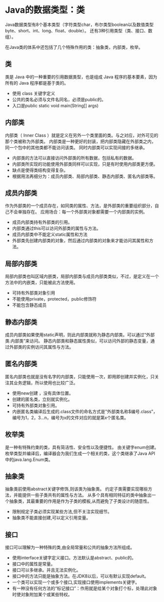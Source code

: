 # Java的数据类型：类
Java数据类型有8个基本类型（字符类型char，布尔类型boolean以及数值类型byte、short、int、long、float、double）。
还有3种引用类型（类、接口、数组）。

在Java类的体系中还包括了几个特殊作用的类：抽象类，内部类，枚举。
## 类
类是 Java 中的一种重要的引用数据类型，也是组成 Java 程序的基本要素，因为所有的 Java 程序都是基于类的。
- 使用 class 关键字定义
- 公共的类名必须与文件名同名，必须是public的。
- 入口是public static void main(String[] args)

## 内部类
内部类（ Inner Class ）就是定义在另外一个类里面的类。与之对应，对外可见的那个类被称为外部类。
内部类是一种更好的封装，把内部类隐藏在外部类之内，同一个包中的其他类都不能访问该类。
同时内部类可以实现间接的多继承。
- 内部类的方法可以直接访问外部类的所有数据，包括私有的数据。
- 内部类所实现的功能使用外部类同样可以实现，只是有时使用内部类更方便。
- 缺点是使得类结构变得复杂。
- 根据用法再细分为：成员内部类、局部内部类、静态内部类、匿名内部类等。

## 成员内部类
作为外部类的一个成员存在，如同类的属性、方法，是外部类的重要组织部分，自己不会单独存在。
应用场合：每一个外部类对象都需要一个内部类的实例。
- 成员内部类持有外部类的引用。
- 内部类通过this可以访问外部类的属性与方法。
- 成员内部类中不能定义static属性和方法
- 外部类先创建内部类的对象，然后通过内部类的对象来才能访问其属性和方法。

## 局部内部类
局部内部类也叫区域内嵌类，局部内部类与成员内部类类似，不过，是定义在一个方法中的内嵌类，只能被此方法使用。
- 可持有外部类对象引用
- 不能使用private，protected，public修饰符
- 不能包含静态成员

## 静态内部类
成员内部类如果使用static声明，则此内部类就称为静态内部类。可以通过“外部类.内部类”来访问。
静态内部类和静态属性类似，可以访问外部的静态变量，通过外部类的实例访问其属性与方法。

## 匿名内部类
匿名内部类也就是没有名字的内部类，只能使用一次，即用即创建并实例化，只关注其业务逻辑，所以使用也比较广泛。
- 使用new创建 ，没有具体位置。
- 创建的匿名类，立刻就实例化。
- 可持有外部类对象引用。
- 内嵌匿名类编译后生成的.class文件的命名方式是”外部类名称$编号.class”，编号为1，2，3…n，编号为x的文件对应的就是第x个匿名类。
## 枚举类
是一种有特殊约束的类，具有简洁性、安全性以及便捷性。
由关键字enum创建。
枚举类型并编译后，编译器会为我们生成一个相关的类，这个类继承了Java API中的java.lang.Enum类。

## 抽象类
抽象类前使用abstract关键字修饰,则该类为抽象类。
约定子类需要实现哪些方法，并能提供一些子类共有的属性与方法。
从多个具有相同特征的类中抽象出一个抽象类，其最重要的作用是作为子类的模板,从而避免了子类设计的随意性。
- 限制规定子类必须实现某些方法,但不关注实现细节。
- 抽象类不能直接创建,可以定义引用变量。
## 接口
接口可以理解为一种特殊的类,由全局常量和公共的抽象方法所组成。
- 使用interface关键字定义接口。方法默认是abstract、public的。
- 接口中的属性是常量。
- 接口可以多继承。并且无法实例化。
- 接口中的方法只能是抽象方法。在JDK8以后，可以有默认实现default。
- 一个类可以实现一个或多个接口,实现接口使用implements关键字。
- 有一种没有任何方法的“标记接口”：作用就是给某个对象打个标，处理此对象时使对象附加某个或某些特权。